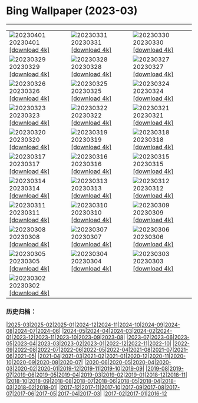 # Bing Wallpaper (2023-03)
**************

<table><tr><td><img class="wallpaper" src="https://www.bing.com/th?id=OHR.MinouLighthouse_FR-FR1992597632_1920x1080.jpg" alt="20230401"> 20230401 <a class="wallpaper_link" href="https://www.bing.com/th?id=OHR.MinouLighthouse_FR-FR1992597632_UHD.jpg">[download 4k]</a></td><td><img class="wallpaper" src="https://www.bing.com/th?id=OHR.SteyrRiver_FR-FR1114341287_1920x1080.jpg" alt="20230331"> 20230331 <a class="wallpaper_link" href="https://www.bing.com/th?id=OHR.SteyrRiver_FR-FR1114341287_UHD.jpg">[download 4k]</a></td><td><img class="wallpaper" src="https://www.bing.com/th?id=OHR.PeacockFeathers_FR-FR0185487408_1920x1080.jpg" alt="20230330"> 20230330 <a class="wallpaper_link" href="https://www.bing.com/th?id=OHR.PeacockFeathers_FR-FR0185487408_UHD.jpg">[download 4k]</a></td></tr><tr><td><img class="wallpaper" src="https://www.bing.com/th?id=OHR.NuzzleManatee_FR-FR9539786613_1920x1080.jpg" alt="20230329"> 20230329 <a class="wallpaper_link" href="https://www.bing.com/th?id=OHR.NuzzleManatee_FR-FR9539786613_UHD.jpg">[download 4k]</a></td><td><img class="wallpaper" src="https://www.bing.com/th?id=OHR.MWDolomites_FR-FR9079185650_1920x1080.jpg" alt="20230328"> 20230328 <a class="wallpaper_link" href="https://www.bing.com/th?id=OHR.MWDolomites_FR-FR9079185650_UHD.jpg">[download 4k]</a></td><td><img class="wallpaper" src="https://www.bing.com/th?id=OHR.NYCClouds_FR-FR8477676948_1920x1080.jpg" alt="20230327"> 20230327 <a class="wallpaper_link" href="https://www.bing.com/th?id=OHR.NYCClouds_FR-FR8477676948_UHD.jpg">[download 4k]</a></td></tr><tr><td><img class="wallpaper" src="https://www.bing.com/th?id=OHR.WildAnza_FR-FR7767737739_1920x1080.jpg" alt="20230326"> 20230326 <a class="wallpaper_link" href="https://www.bing.com/th?id=OHR.WildAnza_FR-FR7767737739_UHD.jpg">[download 4k]</a></td><td><img class="wallpaper" src="https://www.bing.com/th?id=OHR.JavaBromo_FR-FR1016370360_1920x1080.jpg" alt="20230325"> 20230325 <a class="wallpaper_link" href="https://www.bing.com/th?id=OHR.JavaBromo_FR-FR1016370360_UHD.jpg">[download 4k]</a></td><td><img class="wallpaper" src="https://www.bing.com/th?id=OHR.WildGarlic_FR-FR1868078209_1920x1080.jpg" alt="20230324"> 20230324 <a class="wallpaper_link" href="https://www.bing.com/th?id=OHR.WildGarlic_FR-FR1868078209_UHD.jpg">[download 4k]</a></td></tr><tr><td><img class="wallpaper" src="https://www.bing.com/th?id=OHR.MarsTars_FR-FR6154891416_1920x1080.jpg" alt="20230323"> 20230323 <a class="wallpaper_link" href="https://www.bing.com/th?id=OHR.MarsTars_FR-FR6154891416_UHD.jpg">[download 4k]</a></td><td><img class="wallpaper" src="https://www.bing.com/th?id=OHR.LakePowellAerial_FR-FR6087360570_1920x1080.jpg" alt="20230322"> 20230322 <a class="wallpaper_link" href="https://www.bing.com/th?id=OHR.LakePowellAerial_FR-FR6087360570_UHD.jpg">[download 4k]</a></td><td><img class="wallpaper" src="https://www.bing.com/th?id=OHR.ColourDay_FR-FR6000896151_1920x1080.jpg" alt="20230321"> 20230321 <a class="wallpaper_link" href="https://www.bing.com/th?id=OHR.ColourDay_FR-FR6000896151_UHD.jpg">[download 4k]</a></td></tr><tr><td><img class="wallpaper" src="https://www.bing.com/th?id=OHR.PurpleCrocus_FR-FR5867133801_1920x1080.jpg" alt="20230320"> 20230320 <a class="wallpaper_link" href="https://www.bing.com/th?id=OHR.PurpleCrocus_FR-FR5867133801_UHD.jpg">[download 4k]</a></td><td><img class="wallpaper" src="https://www.bing.com/th?id=OHR.BarnOwlWinter_FR-FR4890018385_1920x1080.jpg" alt="20230319"> 20230319 <a class="wallpaper_link" href="https://www.bing.com/th?id=OHR.BarnOwlWinter_FR-FR4890018385_UHD.jpg">[download 4k]</a></td><td><img class="wallpaper" src="https://www.bing.com/th?id=OHR.Francophonie_FR-FR5733667216_1920x1080.jpg" alt="20230318"> 20230318 <a class="wallpaper_link" href="https://www.bing.com/th?id=OHR.Francophonie_FR-FR5733667216_UHD.jpg">[download 4k]</a></td></tr><tr><td><img class="wallpaper" src="https://www.bing.com/th?id=OHR.BallyvooneyCove_FR-FR5203946108_1920x1080.jpg" alt="20230317"> 20230317 <a class="wallpaper_link" href="https://www.bing.com/th?id=OHR.BallyvooneyCove_FR-FR5203946108_UHD.jpg">[download 4k]</a></td><td><img class="wallpaper" src="https://www.bing.com/th?id=OHR.ChengduPanda_FR-FR5295449610_1920x1080.jpg" alt="20230316"> 20230316 <a class="wallpaper_link" href="https://www.bing.com/th?id=OHR.ChengduPanda_FR-FR5295449610_UHD.jpg">[download 4k]</a></td><td><img class="wallpaper" src="https://www.bing.com/th?id=OHR.AgueroSpain_FR-FR4943288118_1920x1080.jpg" alt="20230315"> 20230315 <a class="wallpaper_link" href="https://www.bing.com/th?id=OHR.AgueroSpain_FR-FR4943288118_UHD.jpg">[download 4k]</a></td></tr><tr><td><img class="wallpaper" src="https://www.bing.com/th?id=OHR.CyprusMaze_FR-FR4848139536_1920x1080.jpg" alt="20230314"> 20230314 <a class="wallpaper_link" href="https://www.bing.com/th?id=OHR.CyprusMaze_FR-FR4848139536_UHD.jpg">[download 4k]</a></td><td><img class="wallpaper" src="https://www.bing.com/th?id=OHR.Atoll_FR-FR4756818042_1920x1080.jpg" alt="20230313"> 20230313 <a class="wallpaper_link" href="https://www.bing.com/th?id=OHR.Atoll_FR-FR4756818042_UHD.jpg">[download 4k]</a></td><td><img class="wallpaper" src="https://www.bing.com/th?id=OHR.TheaterRomania_FR-FR4478932653_1920x1080.jpg" alt="20230312"> 20230312 <a class="wallpaper_link" href="https://www.bing.com/th?id=OHR.TheaterRomania_FR-FR4478932653_UHD.jpg">[download 4k]</a></td></tr><tr><td><img class="wallpaper" src="https://www.bing.com/th?id=OHR.LongWharf_FR-FR7507663027_1920x1080.jpg" alt="20230311"> 20230311 <a class="wallpaper_link" href="https://www.bing.com/th?id=OHR.LongWharf_FR-FR7507663027_UHD.jpg">[download 4k]</a></td><td><img class="wallpaper" src="https://www.bing.com/th?id=OHR.EdaleValley_FR-FR4605260747_1920x1080.jpg" alt="20230310"> 20230310 <a class="wallpaper_link" href="https://www.bing.com/th?id=OHR.EdaleValley_FR-FR4605260747_UHD.jpg">[download 4k]</a></td><td><img class="wallpaper" src="https://www.bing.com/th?id=OHR.WaimeaRainbow_FR-FR0655264803_1920x1080.jpg" alt="20230309"> 20230309 <a class="wallpaper_link" href="https://www.bing.com/th?id=OHR.WaimeaRainbow_FR-FR0655264803_UHD.jpg">[download 4k]</a></td></tr><tr><td><img class="wallpaper" src="https://www.bing.com/th?id=OHR.IntlWomensDayChange_FR-FR1629077951_1920x1080.jpg" alt="20230308"> 20230308 <a class="wallpaper_link" href="https://www.bing.com/th?id=OHR.IntlWomensDayChange_FR-FR1629077951_UHD.jpg">[download 4k]</a></td><td><img class="wallpaper" src="https://www.bing.com/th?id=OHR.YuanyangChina_FR-FR4185623723_1920x1080.jpg" alt="20230307"> 20230307 <a class="wallpaper_link" href="https://www.bing.com/th?id=OHR.YuanyangChina_FR-FR4185623723_UHD.jpg">[download 4k]</a></td><td><img class="wallpaper" src="https://www.bing.com/th?id=OHR.IcelandHorses_FR-FR4952696183_1920x1080.jpg" alt="20230306"> 20230306 <a class="wallpaper_link" href="https://www.bing.com/th?id=OHR.IcelandHorses_FR-FR4952696183_UHD.jpg">[download 4k]</a></td></tr><tr><td><img class="wallpaper" src="https://www.bing.com/th?id=OHR.GranmotherDay_FR-FR3744921538_1920x1080.jpg" alt="20230305"> 20230305 <a class="wallpaper_link" href="https://www.bing.com/th?id=OHR.GranmotherDay_FR-FR3744921538_UHD.jpg">[download 4k]</a></td><td><img class="wallpaper" src="https://www.bing.com/th?id=OHR.PicoVolcano_FR-FR6657975611_1920x1080.jpg" alt="20230304"> 20230304 <a class="wallpaper_link" href="https://www.bing.com/th?id=OHR.PicoVolcano_FR-FR6657975611_UHD.jpg">[download 4k]</a></td><td><img class="wallpaper" src="https://www.bing.com/th?id=OHR.OrcaNorway_FR-FR7038382102_1920x1080.jpg" alt="20230303"> 20230303 <a class="wallpaper_link" href="https://www.bing.com/th?id=OHR.OrcaNorway_FR-FR7038382102_UHD.jpg">[download 4k]</a></td></tr><tr><td><img class="wallpaper" src="https://www.bing.com/th?id=OHR.NegratinSpain_FR-FR6773222482_1920x1080.jpg" alt="20230302"> 20230302 <a class="wallpaper_link" href="https://www.bing.com/th?id=OHR.NegratinSpain_FR-FR6773222482_UHD.jpg">[download 4k]</a></td><td></td><td></td></tr></table>

### 历史归档：

|[2025-03](/../2025-03/2025-03.md)|[2025-02](/../2025-02/2025-02.md)|[2025-01](/../2025-01/2025-01.md)|[2024-12](/../2024-12/2024-12.md)|[2024-11](/../2024-11/2024-11.md)|[2024-10](/../2024-10/2024-10.md)|[2024-09](/../2024-09/2024-09.md)|[2024-08](/../2024-08/2024-08.md)|[2024-07](/../2024-07/2024-07.md)|[2024-06](/../2024-06/2024-06.md)|
|[2024-05](/../2024-05/2024-05.md)|[2024-04](/../2024-04/2024-04.md)|[2024-03](/../2024-03/2024-03.md)|[2024-02](/../2024-02/2024-02.md)|[2024-01](/../2024-01/2024-01.md)|[2023-12](/../2023-12/2023-12.md)|[2023-11](/../2023-11/2023-11.md)|[2023-10](/../2023-10/2023-10.md)|[2023-09](/../2023-09/2023-09.md)|[2023-08](/../2023-08/2023-08.md)|
|[2023-07](/../2023-07/2023-07.md)|[2023-06](/../2023-06/2023-06.md)|[2023-05](/../2023-05/2023-05.md)|[2023-04](/../2023-04/2023-04.md)|[2023-03](/2023-03.md)|[2023-02](/../2023-02/2023-02.md)|[2023-01](/../2023-01/2023-01.md)|[2022-12](/../2022-12/2022-12.md)|[2022-11](/../2022-11/2022-11.md)|[2022-10](/../2022-10/2022-10.md)|
|[2022-09](/../2022-09/2022-09.md)|[2022-08](/../2022-08/2022-08.md)|[2022-07](/../2022-07/2022-07.md)|[2022-06](/../2022-06/2022-06.md)|[2022-05](/../2022-05/2022-05.md)|[2022-04](/../2022-04/2022-04.md)|[2021-08](/../2021-08/2021-08.md)|[2021-07](/../2021-07/2021-07.md)|[2021-06](/../2021-06/2021-06.md)|[2021-05](/../2021-05/2021-05.md)|
|[2021-04](/../2021-04/2021-04.md)|[2021-03](/../2021-03/2021-03.md)|[2021-02](/../2021-02/2021-02.md)|[2021-01](/../2021-01/2021-01.md)|[2020-12](/../2020-12/2020-12.md)|[2020-11](/../2020-11/2020-11.md)|[2020-10](/../2020-10/2020-10.md)|[2020-09](/../2020-09/2020-09.md)|[2020-08](/../2020-08/2020-08.md)|[2020-07](/../2020-07/2020-07.md)|
|[2020-06](/../2020-06/2020-06.md)|[2020-05](/../2020-05/2020-05.md)|[2020-04](/../2020-04/2020-04.md)|[2020-03](/../2020-03/2020-03.md)|[2020-02](/../2020-02/2020-02.md)|[2020-01](/../2020-01/2020-01.md)|[2019-12](/../2019-12/2019-12.md)|[2019-11](/../2019-11/2019-11.md)|[2019-10](/../2019-10/2019-10.md)|[2019-09](/../2019-09/2019-09.md)|
|[2019-08](/../2019-08/2019-08.md)|[2019-07](/../2019-07/2019-07.md)|[2019-06](/../2019-06/2019-06.md)|[2019-05](/../2019-05/2019-05.md)|[2019-04](/../2019-04/2019-04.md)|[2019-03](/../2019-03/2019-03.md)|[2019-02](/../2019-02/2019-02.md)|[2019-01](/../2019-01/2019-01.md)|[2018-12](/../2018-12/2018-12.md)|[2018-11](/../2018-11/2018-11.md)|
|[2018-10](/../2018-10/2018-10.md)|[2018-09](/../2018-09/2018-09.md)|[2018-08](/../2018-08/2018-08.md)|[2018-07](/../2018-07/2018-07.md)|[2018-06](/../2018-06/2018-06.md)|[2018-05](/../2018-05/2018-05.md)|[2018-04](/../2018-04/2018-04.md)|[2018-03](/../2018-03/2018-03.md)|[2018-02](/../2018-02/2018-02.md)|[2018-01](/../2018-01/2018-01.md)|
|[2017-12](/../2017-12/2017-12.md)|[2017-11](/../2017-11/2017-11.md)|[2017-10](/../2017-10/2017-10.md)|[2017-09](/../2017-09/2017-09.md)|[2017-08](/../2017-08/2017-08.md)|[2017-07](/../2017-07/2017-07.md)|[2017-06](/../2017-06/2017-06.md)|[2017-05](/../2017-05/2017-05.md)|[2017-04](/../2017-04/2017-04.md)|[2017-03](/../2017-03/2017-03.md)|
|[2017-02](/../2017-02/2017-02.md)|[2017-01](/../2017-01/2017-01.md)|[2016-12](/../2016-12/2016-12.md)